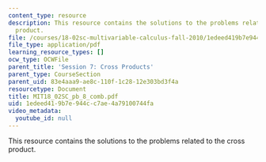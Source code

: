 ```yaml
---
content_type: resource
description: This resource contains the solutions to the problems related to the cross
  product.
file: /courses/18-02sc-multivariable-calculus-fall-2010/1edeed419b7e944cc7ae4a79100744fa_MIT18_02SC_pb_8_comb.pdf
file_type: application/pdf
learning_resource_types: []
ocw_type: OCWFile
parent_title: 'Session 7: Cross Products'
parent_type: CourseSection
parent_uid: 83e4aaa9-ae8c-110f-1c28-12e303bd3f4a
resourcetype: Document
title: MIT18_02SC_pb_8_comb.pdf
uid: 1edeed41-9b7e-944c-c7ae-4a79100744fa
video_metadata:
  youtube_id: null
---
```

This resource contains the solutions to the problems related to the cross product.

